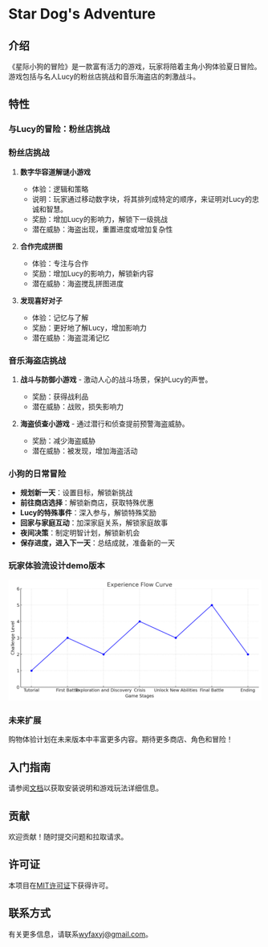 # Star Dog's Adventure

## 介绍

《星际小狗的冒险》是一款富有活力的游戏，玩家将陪着主角小狗体验夏日冒险。游戏包括与名人Lucy的粉丝店挑战和音乐海盗店的刺激战斗。

## 特性

### 与Lucy的冒险：粉丝店挑战

### 粉丝店挑战  
1. **数字华容道解谜小游戏**  
   - 体验：逻辑和策略  
   - 说明：玩家通过移动数字块，将其排列成特定的顺序，来证明对Lucy的忠诚和智慧。
   - 奖励：增加Lucy的影响力，解锁下一级挑战  
   - 潜在威胁：海盗出现，重置进度或增加复杂性
 
2. **合作完成拼图**
      - 体验：专注与合作  
      - 奖励：增加Lucy的影响力，解锁新内容  
      - 潜在威胁：海盗搅乱拼图进度  
3. **发现喜好对子** 
      - 体验：记忆与了解  
      - 奖励：更好地了解Lucy，增加影响力  
      - 潜在威胁：海盗混淆记忆

### 音乐海盗店挑战

1. **战斗与防御小游戏** - 激动人心的战斗场景，保护Lucy的声誉。
   - 奖励：获得战利品
   - 潜在威胁：战败，损失影响力

2. **海盗侦查小游戏** - 通过潜行和侦查提前预警海盗威胁。
   - 奖励：减少海盗威胁
   - 潜在威胁：被发现，增加海盗活动

### 小狗的日常冒险

- **规划新一天**：设置目标，解锁新挑战
- **前往商店选择**：解锁新商店，获取特殊优惠
- **Lucy的特殊事件**：深入参与，解锁特殊奖励
- **回家与家庭互动**：加深家庭关系，解锁家庭故事
- **夜间决策**：制定明智计划，解锁新机会
- **保存进度，进入下一天**：总结成就，准备新的一天

### 玩家体验流设计demo版本
![Experience Flow Curve](experience_flow_curve.png)


### 未来扩展

购物体验计划在未来版本中丰富更多内容。期待更多商店、角色和冒险！

## 入门指南

请参阅[文档](link-to-documentation)以获取安装说明和游戏玩法详细信息。

## 贡献

欢迎贡献！随时提交问题和拉取请求。

## 许可证

本项目在[MIT许可证](link-to-license)下获得许可。

## 联系方式

有关更多信息，请联系[wyfaxyj@gmail.com](wyfaxyj@gmail.com)。

